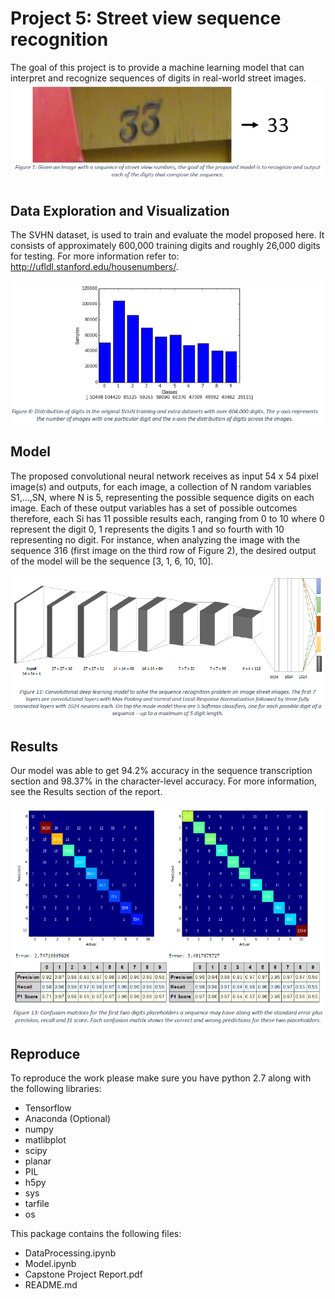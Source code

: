# Project 5: Street view sequence recognition

The goal of this project is to provide a machine learning model that can interpret and recognize sequences of digits in real-world street images.
![Image of Yaktocat](images/fig1.png)



## Data Exploration and Visualization
The SVHN dataset, is used to train and evaluate the model proposed here. It consists of approximately 600,000 training digits and roughly 26,000 digits for testing. For more information refer to: http://ufldl.stanford.edu/housenumbers/.

![Image of Yaktocat](images/fig2.png)

## Model
The proposed convolutional neural network receives as input 54 x 54 pixel image(s) and outputs, for each image, a collection of N random variables S1,…,SN, where N is 5, representing the possible sequence digits on each image. Each of these output variables has a set of possible outcomes therefore, each Si has 11 possible results each, ranging from 0 to 10 where 0 represent the digit 0, 1 represents the digits 1 and so fourth with 10 representing no digit. For instance, when analyzing the image with the sequence 316 (first image on the third row of Figure 2), the desired output of the model will be the sequence [3, 1, 6, 10, 10].

![Image of Yaktocat](images/fig3.png)

## Results

Our model was able to get 94.2% accuracy in the sequence transcription section and 98.37% in the character-level accuracy. For more information, see the Results section of the report.

![Image of Yaktocat](images/fig4.png)

## Reproduce

To reproduce the work please make sure you have python 2.7 along with the following libraries:

- Tensorflow
- Anaconda (Optional)
- numpy
- matlibplot
- scipy
- planar
- PIL
- h5py
- sys
- tarfile
- os

This package contains the following files:

- DataProcessing.ipynb
- Model.ipynb
- Capstone Project Report.pdf
- README.md

